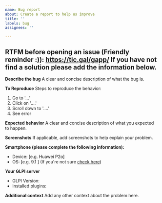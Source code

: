 ```yaml
---
name: Bug report
about: Create a report to help us improve
title: ''
labels: bug
assignees: ''

---
```


RTFM before opening an issue (Friendly reminder :)): https://tic.gal/gapp/
If you have not find a solution please add the information below.
---

**Describe the bug**
A clear and concise description of what the bug is.

**To Reproduce**
Steps to reproduce the behavior:
1. Go to '...'
2. Click on '....'
3. Scroll down to '....'
4. See error

**Expected behavior**
A clear and concise description of what you expected to happen.

**Screenshots**
If applicable, add screenshots to help explain your problem.

**Smartphone (please complete the following information):**
 - Device: [e.g. Huawei P2o]
 - OS: [e.g. 9.1 ] (If you're not sure [check here](https://support.google.com/android/answer/7680439?hl=en ))

**Your GLPI server**
 - GLPI Version:
 - Installed plugins:

**Additional context**
Add any other context about the problem here.

